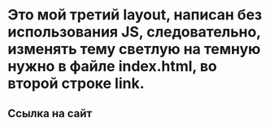 # Это мой третий layout, написан без использования JS, следовательно, изменять тему светлую на темную нужно в файле index.html, во второй строке link.
## Ссылка на сайт
>

